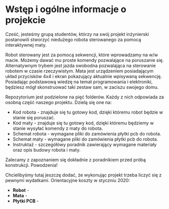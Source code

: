 # Wstęp i ogólne informacje o projekcie
Cześć, jesteśmy grupą studentów, którzy na swój projekt inżynierski postanowili stworzyć niedużego robota sterowanego za pomocą interaktywnej maty.

Robot sterowany jest za pomocą sekwencji, które wprowadzamy na w/w macie. Możemy dawać mu proste komendy pozwalające na poruszanie się. Alternatywnym trybem jest jazda swobodna pozwalająca na sterowanie robotem w czasie rzeczywistym. Mata jest urządzeniem posiadającym układ przycisków 4x4 i ekran pokazujący aktualnie wpisywaną sekwencję.
Posiadając podstawową wiedzę na temat programowania i elektroniki, będziesz mógł skonstruować taki zestaw sam, w zaciszu swojego domu. 

Repozytorium jest podzielone na pięć folderów. Każdy z nich odpowiada za osobną część naszego projektu.
Dzielą się one na:
* Kod robota - znajduje się tu gotowy kod, dzięki któremu robot będzie w stanie się poruszać.
* Kod maty - znajduje się tu gotowy kod, dzięki któremu będziemy w stanie wysyłać komendy z maty do robota.
* Schemat robota - wymagane pliki do zamówienia płytki pcb do robota.
* Schemat maty - wymagane pliki do zamówienia płytki pcb do robota.
* Instruktaż - szczegółówy poradnik zawierający wymagane materiały oraz opis budowy robota i maty.

Zalecamy z zapoznaniem się dokładnie z poradnikiem przed próbą konstrukcji. Powodzenia!

Chcielibyśmy tutaj jeszczę dodać, że wykonując projekt trzeba liczyć się z pewnymi wydatkami.
Orientacyjne koszty w styczniu 2020:
* **Robot** -
* **Mata** - 
* **Płytki PCB** - 
